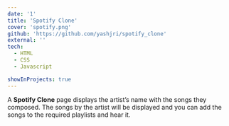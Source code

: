 ```yaml
---
date: '1'
title: 'Spotify Clone'
cover: 'spotify.png'
github: 'https://github.com/yashjri/spotify_clone'
external: ''
tech:
  - HTML
  - CSS
  - Javascript

showInProjects: true
---
```


A **Spotify Clone** page displays the artist’s name with the songs they composed. The songs by the artist will be displayed and you can add the songs to the required playlists and hear it.

